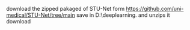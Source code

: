 download the zipped pakaged of STU-Net form https://github.com/uni-medical/STU-Net/tree/main
save in D:\deeplearning. and unzips it
download


